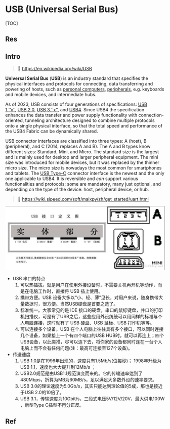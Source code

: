 # USB (Universal Serial Bus)

[TOC]



## Res


## Intro
> 🔗 https://en.wikipedia.org/wiki/USB

**Universal Serial Bus** (**USB**) is an industry standard that specifies the physical interfaces and protocols for connecting, data transferring and powering of hosts, such as [personal computers](https://en.wikipedia.org/wiki/Personal_computer "Personal computer"), [peripherals](https://en.wikipedia.org/wiki/Peripheral "Peripheral"), e.g. keyboards and mobile devices, and intermediate hubs.

As of 2023, USB consists of four generations of specifications: [USB 1.‘‘x’’](https://en.wikipedia.org/wiki/USB#USB_1.x), [USB 2.0](https://en.wikipedia.org/wiki/USB#USB_2.0), [USB 3.‘‘x’’](https://en.wikipedia.org/wiki/USB_3.0 "USB 3.0"), and [USB4](https://en.wikipedia.org/wiki/USB4 "USB4"). Since USB4 the specification enhances the data transfer and power supply functionality with connection-oriented, tunneling architecture designed to combine multiple protocols onto a single physical interface, so that the total speed and performance of the USB4 Fabric can be dynamically shared.

USB connector interfaces are classified into three types: A (host), B (peripheral), and C (2014, replaces A and B). The A and B types know different sizes: Standard, Mini, and Micro. The standard size is the largest and is mainly used for desktop and larger peripheral equipment. The mini size was introduced for mobile devices, but it was replaced by the thinner micro size. The micro size is nowadays the most common for smartphones and tablets. The [USB Type-C](https://en.wikipedia.org/wiki/USB_Type-C "USB Type-C") connector interface is the newest and the only one applicable to USB4. It is reversible and _can_ support various functionalities and protocols; some are mandatory, many just optional, and depending on the type of the device: host, peripheral device, or hub.

> 🔗 https://wiki.sipeed.com/soft/maixpy/zh/get_started/uart.html

![](../../../../../../../../Assets/Pics/Pasted%20image%2020240309155629.png)

- USB 串口的特点
    1. 可以热插拔。就是用户在使用外接设备时，不需要关机再开机等动作，而是在电脑工作时，直接将 USB 插上使用。
    2. 携带方便。USB 设备大多以“小、轻、薄”见长，对用户来说，随身携带大量数据时，很方便。当然USB硬盘是首要之选了。
    3. 标准统一。大家常见的是 IDE 接口的硬盘，串口的鼠标键盘，并口的打印机扫描仪，可是有了USB之后，这些应用外设统统可以用同样的标准与个人电脑连接，这时就有了 USB 硬盘、USB 鼠标、USB 打印机等等。
    4. 可以连接多个设备。USB 在个人电脑上往往具有多个接口，可以同时连接几个设备，如果接上一个有四个端口的USB HUB时，就可以再连上；四个USB设备，以此类推，尽可以连下去，将你家的设备都同时连在一台个人电脑上而不会有任何问题(注：最高可连接至127个设备)。
- 传送速度
    1. USB 1.0是在1996年出现的，速度只有1.5Mb/s(位每秒)； 1998年升级为USB 1.1，速度也大大提升到12Mb/s ；
    2. USB2.0规范是由USB1.1规范演变而来的。它的传输速率达到了480Mbps，折算为MB为60MB/s，足以满足大多数外设的速率要求。
    3. USB 3.0的理论速度为5.0Gb/s，其实只能达到理论值的5成，那也是接近于USB 2.0的10倍了。
    4. USB 3.1，传输速度为10Gbit/s，三段式电压5V/12V/20V，最大供电100W ，新型Type C插型不再分正反。



## Ref
[👍 USB | Wikipedia]: https://en.wikipedia.org/wiki/USB

[了解这些常用接口一定会有用的]: https://www.yinxiang.com/everhub/note/4828ea4f-240b-44bd-8cfd-20ecd7cd1657
